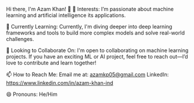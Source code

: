 Hi there, I'm Azam Khan! 👋
👀 Interests:
I’m passionate about machine learning and artificial intelligence its applications.

🌱 Currently Learning:
Currently, I'm diving deeper into deep learning frameworks and tools to build more complex models and solve real-world challenges.

💞️ Looking to Collaborate On:
I'm open to collaborating on machine learning projects. If you have an exciting ML or AI project, feel free to reach out—I’d love to contribute and learn together!

📫 How to Reach Me:
Email me at: azamkp05@gmail.com
LinkedIn: https://www.linkedin.com/in/azam-khan-ind

😄 Pronouns:
He/Him
